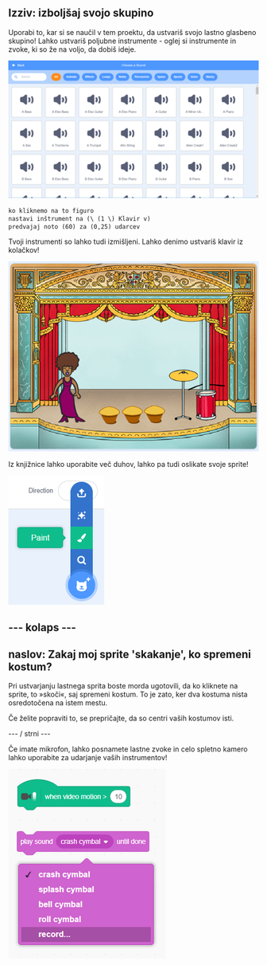 ## Izziv: izboljšaj svojo skupino

Uporabi to, kar si se naučil v tem proektu, da ustvariš svojo lastno glasbeno skupino! Lahko ustvariš poljubne instrumente - oglej si instrumente in zvoke, ki so že na voljo, da dobiš ideje.

![posnetek zaslona](images/band-ideas-sounds.png)

```blocks3
ko kliknemo na to figuro
nastavi inštrument na (\ (1 \) Klavir v)
predvajaj noto (60) za (0,25) udarcev
```

Tvoji instrumenti so lahko tudi izmišljeni. Lahko denimo ustvariš klavir iz kolačkov!

![posnetek zaslona](images/band-piano.png)

Iz knjižnice lahko uporabite več duhov, lahko pa tudi oslikate svoje sprite!

![posnetek zaslona](images/band-draw.png)

## \--- kolaps \---

## naslov: Zakaj moj sprite 'skakanje', ko spremeni kostum?

Pri ustvarjanju lastnega sprita boste morda ugotovili, da ko kliknete na sprite, to »skoči«, saj spremeni kostum. To je zato, ker dva kostuma nista osredotočena na istem mestu.

Če želite popraviti to, se prepričajte, da so centri vaših kostumov isti.

\--- / strni \---

Če imate mikrofon, lahko posnamete lastne zvoke in celo spletno kamero lahko uporabite za udarjanje vaših instrumentov!

![posnetek zaslona](images/band-io.png)